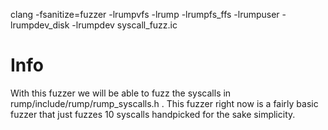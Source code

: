 clang -fsanitize=fuzzer -lrumpvfs -lrump -lrumpfs_ffs -lrumpuser -lrumpdev_disk -lrumpdev syscall_fuzz.ic

# Info

With this fuzzer we will be able to fuzz the syscalls in rump/include/rump/rump_syscalls.h .
This fuzzer right now is a fairly basic fuzzer that just fuzzes 10 syscalls handpicked for the sake simplicity.
